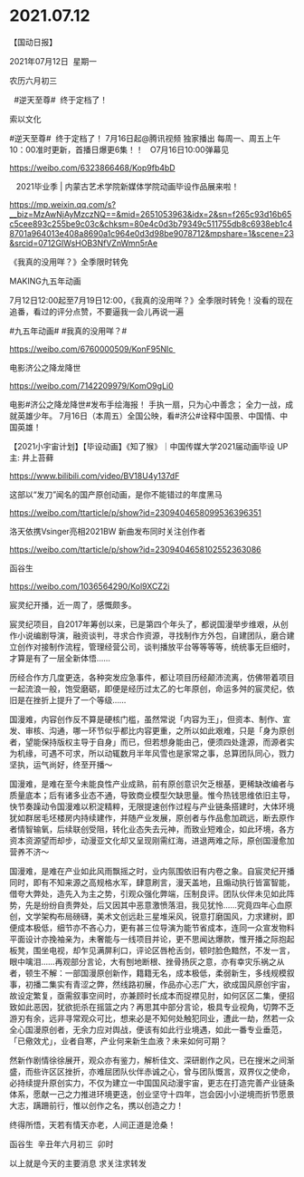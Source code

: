 ﻿#  2021.07.12
【国动日报】

2021年07月12日  星期一


农历六月初三


  #逆天至尊#  终于定档了！

索以文化 


#逆天至尊#  终于定档了！
7月16日起@腾讯视频 独家播出
每周一、周五上午10：00准时更新，首播日爆更6集！！   O7月16日10:00弹幕见

https://weibo.com/6323866468/Kop9fb4bD

   2021毕业季 | 内蒙古艺术学院新媒体学院动画毕设作品展来啦！

https://mp.weixin.qq.com/s?__biz=MzAwNjAyMzczNQ==&mid=2651053963&idx=2&sn=f265c93d16b65c5cee893c255be9c03c&chksm=80e4c0d3b79349c511755db8c6938eb1c48701a964013e408a8690a1c964e0d3d98be9078712&mpshare=1&scene=23&srcid=0712GIWsHOB3NfVZnWmn5rAe


《我真的没用咩？》全季限时转免

MAKING九五年动画         


7月12日12:00起至7月19日12:00，《我真的没用咩？》全季限时转免！没看的现在追番，看过的评分点赞，不要逼我一会儿再说一遍

#九五年动画# #我真的没用咩？#  


https://weibo.com/6760000509/KonF95NIc                                  


电影济公之降龙降世


https://weibo.com/7142209979/KomO9gLi0

电影#济公之降龙降世#发布手绘海报！
手执一扇，只为心中善念；
全力一战，成就英雄少年。
7月16日（本周五）全国公映，看#济公#诠释中国景、中国情、中国英雄！

【2021小宇宙计划】【毕设动画】《知了猴》｜中国传媒大学2021届动画毕设 UP主: 井上苔藓

https://www.bilibili.com/video/BV18U4y137dF




这部以“发刀”闻名的国产原创动画，是你不能错过的年度黑马

https://weibo.com/ttarticle/p/show?id=2309404658099536396351


洛天依携Vsinger亮相2021BW 新曲发布同时关注创作者

https://weibo.com/ttarticle/p/show?id=2309404658102552363086

函谷生  


https://weibo.com/1036564290/Kol9XCZ2i

宸灵纪开播，近一周了，感慨颇多。

宸灵纪项目，自2017年筹创以来，已是第四个年头了，都说国漫举步维艰，从创作小说编剧导演，融资谈判，寻求合作资源，寻找制作方外包，自建团队，磨合建立创作对接制作流程，管理经营公司，谈判播放平台等等等等，统统事无巨细时，才算是有了一层全新体悟……

历经合作方几度更迭，各种突发应急事件，都让项目历经颠沛流离，仿佛带着项目一起流浪一般，饱受磨砺，即便是经历过太乙的七年原创，命运多舛的宸灵纪，依旧是在挫折上提升了一个等级……

国漫难，内容创作反不算是硬核门槛，虽然常说「内容为王」，但资本、制作、宣发、审核、沟通，哪一环节似乎都比内容更重，之所以如此艰难，只是「身为原创者，望能保持版权主导于自身」而已，但若想身能由己，便须四处逢源，而源者实为机缘，可遇不可求，所以动辄数月半年风雪也是家常之事，总算团队同心，戮力坚执，运气尚好，终至开播～

国漫难，是难在至今未能良性产业成熟，前有原创意识欠乏根基，更稀缺改编者与质量底本；后有诸多业态不通，导致商业模型欠缺思量。惟今热钱思维依旧主导，快节奏躁动令国漫难以积淀精粹，无限提速创作过程与产业链条搭建时，大体环境犹如群居毛坯楼房内持续建作，并随产业发展，原创者与作品愈加疏远，断去原作者情智输氧，后续联创受阻，转化业态失去元神，而致业短难企，如此环境，各方资本资源望而却步，动漫亚文化却又呈现刚需红海，进退两难之际，原创国漫愈加营养不济～

国漫难，是难在产业如此风雨飘摇之时，业内氛围依旧有内卷之象。自宸灵纪开播同时，即有不知来源之高规格水军，肆意刷言，漫天盖地，且煽动执行皆富智能，借夸大弊处，造先入为主之势，引观众强化弊端，压制良评。团队伙伴未见如此阵势，先是纷纷自责弊处，后又因其中恶意激愤落泪，我见犹怜……究竟四年心血原创，文学架构布局磅礴，美术文创远赴三星堆采风，锐意打磨国风，力求建树，即便成本极低，细节亦不吝心力，更有甚三位导演为能节省成本，连同一众宣发物料平面设计亦挽袖亲为，未奢能与一线项目并论，更不思闻达爆款，惟开播之际抱起板凳，围坐电视，却乍见满屏利口，评论区唇枪舌剑，顿时脸色黯然，不发一言，眼中噙泪……再观部分言论，大有刨地断根、挫骨扬灰之意，亦有幸灾乐祸之从者，顿生不解：一部国漫原创新作，籍籍无名，成本极低，柔弱新生，多线规模叙事，初播二集实有青涩之弊，然线路初展，作品亦心志广大，欲成国风原创宇宙，故设定繁复，亟需叙事空间时，亦兼顾时长成本而捉襟见肘，如何区区二集，便招致如此恶因，犹欲扼杀在摇篮之内？再思其中部分言论，极具专业视角，切弊不乏游刃有余，远非寻常观众可比，想来必是不知何处触犯同业，遭此一劫，然若一众全心国漫原创者，无余力应对舆战，便该有如此行业境遇，如此一番专业垂范，「已儆效尤」，业者自寒，产业何来新生血液？未来如何可期？

然新作剧情徐徐展开，观众亦有鉴力，解析佳文、深研剧作之风，已在搜米之间渐盛，而些许区区挫折，亦难屈团队伙伴赤诚之心，曾与团队慨言，双界仪之使命，必持续提升原创实力，不仅为建立一中国国风动漫宇宙，更志在打造完善产业链条体系，愿献一己之力推进环境更迭，创业坚守十四年，岂会因小小逆境而折节愿景大志，蹒跚前行，惟以创作之名，携以创造之力！

终得所悟，天若有情天亦老，人间正道是沧桑！

函谷生  辛丑年六月初三  卯时




以上就是今天的主要消息
求关注求转发






















